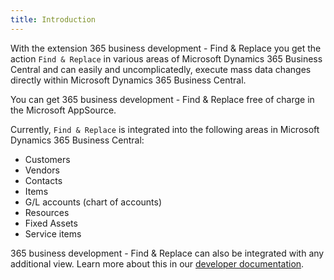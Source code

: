 ```yaml
---
title: Introduction
---
```

With the extension 365 business development - Find & Replace you get the action `Find & Replace` in various areas of Microsoft Dynamics 365 Business Central and can easily and uncomplicatedly, execute mass data changes directly within Microsoft Dynamics 365 Business Central.

You can get 365 business development - Find & Replace free of charge in the Microsoft AppSource.

Currently, `Find & Replace` is integrated into the following areas in Microsoft Dynamics 365 Business Central:

 - Customers
 - Vendors
 - Contacts
 - Items
 - G/L accounts (chart of accounts)
 - Resources
 - Fixed Assets
 - Service items

365 business development - Find & Replace can also be integrated with any additional view.
Learn more about this in our [developer documentation](https://docs.365businessdev.com/en-us/al-developer/find-and-replace.md).
